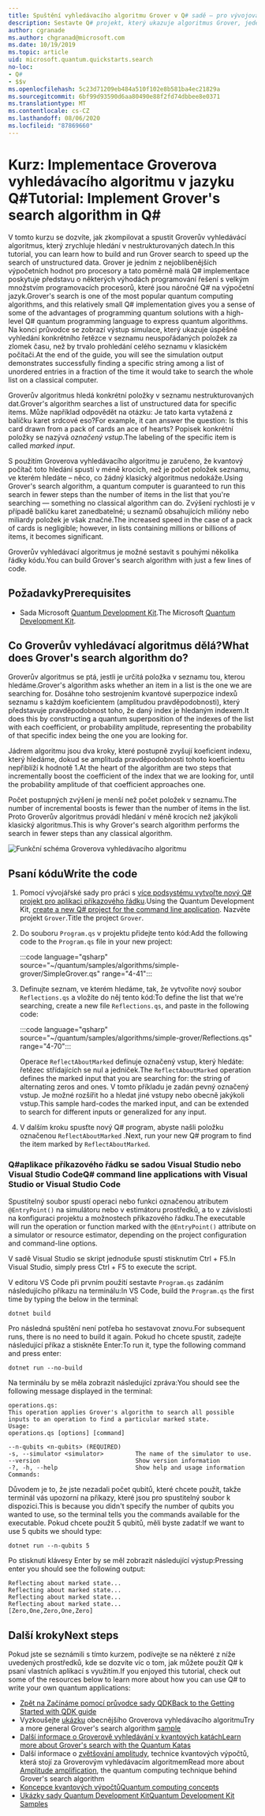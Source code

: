 ```yaml
---
title: Spuštění vyhledávacího algoritmu Grover v Q# sadě – pro vývojová prostředí
description: Sestavte Q# projekt, který ukazuje algoritmus Grover, jeden z kanonických algoritmů pro stav.
author: cgranade
ms.author: chgranad@microsoft.com
ms.date: 10/19/2019
ms.topic: article
uid: microsoft.quantum.quickstarts.search
no-loc:
- Q#
- $$v
ms.openlocfilehash: 5c23d71209eb484a510f102e8b581ba4ec21829a
ms.sourcegitcommit: 6bf99d93590d6aa80490e88f2fd74dbbee8e0371
ms.translationtype: MT
ms.contentlocale: cs-CZ
ms.lasthandoff: 08/06/2020
ms.locfileid: "87869660"
---
```

# <a name="tutorial-implement-grovers-search-algorithm-in-q"></a><span data-ttu-id="0b717-103">Kurz: Implementace Groverova vyhledávacího algoritmu v jazyku Q\#</span><span class="sxs-lookup"><span data-stu-id="0b717-103">Tutorial: Implement Grover's search algorithm in Q\#</span></span>

<span data-ttu-id="0b717-104">V tomto kurzu se dozvíte, jak zkompilovat a spustit Groverův vyhledávácí algoritmus, který zrychluje hledání v nestrukturovaných datech.</span><span class="sxs-lookup"><span data-stu-id="0b717-104">In this tutorial, you can learn how to build and run Grover search to speed up the search of unstructured data.</span></span>  <span data-ttu-id="0b717-105">Grover je jedním z nejoblíbenějších výpočetních hodnot pro procesory a tato poměrně malá Q# implementace poskytuje představu o některých výhodách programování řešení s velkým množstvím programovacích procesorů, které jsou náročné Q# na výpočetní jazyk.</span><span class="sxs-lookup"><span data-stu-id="0b717-105">Grover's search is one of the most popular quantum computing algorithms, and this relatively small Q# implementation gives you a sense of some of the advantages of programming quantum solutions with a high-level Q# quantum programming language to express quantum algorithms.</span></span>  <span data-ttu-id="0b717-106">Na konci průvodce se zobrazí výstup simulace, který ukazuje úspěšné vyhledání konkrétního řetězce v seznamu neuspořádaných položek za zlomek času, než by trvalo prohledání celého seznamu v klasickém počítači.</span><span class="sxs-lookup"><span data-stu-id="0b717-106">At the end of the guide, you will see the simulation output demonstrates successfully finding a specific string among a list of unordered entries in a fraction of the time it would take to search the whole list on a classical computer.</span></span>

<span data-ttu-id="0b717-107">Groverův algoritmus hledá konkrétní položky v seznamu nestrukturovaných dat.</span><span class="sxs-lookup"><span data-stu-id="0b717-107">Grover's algorithm searches a list of unstructured data for specific items.</span></span> <span data-ttu-id="0b717-108">Může například odpovědět na otázku: Je tato karta vytažená z balíčku karet srdcové eso?</span><span class="sxs-lookup"><span data-stu-id="0b717-108">For example, it can answer the question: Is this card drawn from a pack of cards an ace of hearts?</span></span> <span data-ttu-id="0b717-109">Popisek konkrétní položky se nazývá _označený vstup_.</span><span class="sxs-lookup"><span data-stu-id="0b717-109">The labeling of the specific item is called _marked input_.</span></span>

<span data-ttu-id="0b717-110">S použitím Groverova vyhledávacího algoritmu je zaručeno, že kvantový počítač toto hledání spustí v méně krocích, než je počet položek seznamu, ve kterém hledáte – něco, co žádný klasický algoritmus nedokáže.</span><span class="sxs-lookup"><span data-stu-id="0b717-110">Using Grover's search algorithm, a quantum computer is guaranteed to run this search in fewer steps than the number of items in the list that you're searching — something no classical algorithm can do.</span></span> <span data-ttu-id="0b717-111">Zvýšení rychlosti je v případě balíčku karet zanedbatelné; u seznamů obsahujících milióny nebo miliardy položek je však značné.</span><span class="sxs-lookup"><span data-stu-id="0b717-111">The increased speed in the case of a pack of cards is negligible; however, in lists containing millions or billions of items, it becomes significant.</span></span>

<span data-ttu-id="0b717-112">Groverův vyhledávací algoritmus je možné sestavit s pouhými několika řádky kódu.</span><span class="sxs-lookup"><span data-stu-id="0b717-112">You can build Grover's search algorithm with just a few lines of code.</span></span>

## <a name="prerequisites"></a><span data-ttu-id="0b717-113">Požadavky</span><span class="sxs-lookup"><span data-stu-id="0b717-113">Prerequisites</span></span>

- <span data-ttu-id="0b717-114">Sada Microsoft [Quantum Development Kit][install].</span><span class="sxs-lookup"><span data-stu-id="0b717-114">The Microsoft [Quantum Development Kit][install].</span></span>

## <a name="what-does-grovers-search-algorithm-do"></a><span data-ttu-id="0b717-115">Co Groverův vyhledávací algoritmus dělá?</span><span class="sxs-lookup"><span data-stu-id="0b717-115">What does Grover's search algorithm do?</span></span>

<span data-ttu-id="0b717-116">Groverův algoritmus se ptá, jestli je určitá položka v seznamu tou, kterou hledáme.</span><span class="sxs-lookup"><span data-stu-id="0b717-116">Grover's algorithm asks whether an item in a list is the one we are searching for.</span></span> <span data-ttu-id="0b717-117">Dosáhne toho sestrojením kvantové superpozice indexů seznamu s každým koeficientem (amplitudou pravděpodobnosti), který představuje pravděpodobnost toho, že daný index je hledaným indexem.</span><span class="sxs-lookup"><span data-stu-id="0b717-117">It does this by constructing a quantum superposition of the indexes of the list with each coefficient, or probability amplitude, representing the probability of that specific index being the one you are looking for.</span></span>

<span data-ttu-id="0b717-118">Jádrem algoritmu jsou dva kroky, které postupně zvyšují koeficient indexu, který hledáme, dokud se amplituda pravděpodobnosti tohoto koeficientu nepřiblíží k hodnotě 1.</span><span class="sxs-lookup"><span data-stu-id="0b717-118">At the heart of the algorithm are two steps that incrementally boost the coefficient of the index that we are looking for, until the probability amplitude of that coefficient approaches one.</span></span>

<span data-ttu-id="0b717-119">Počet postupných zvýšení je menší než počet položek v seznamu.</span><span class="sxs-lookup"><span data-stu-id="0b717-119">The number of incremental boosts is fewer than the number of items in the list.</span></span> <span data-ttu-id="0b717-120">Proto Groverův algoritmus provádí hledání v méně krocích než jakýkoli klasický algoritmus.</span><span class="sxs-lookup"><span data-stu-id="0b717-120">This is why Grover's search algorithm performs the search in fewer steps than any classical algorithm.</span></span>

![Funkční schéma Groverova vyhledávacího algoritmu](~/media/grover.png)

## <a name="write-the-code"></a><span data-ttu-id="0b717-122">Psaní kódu</span><span class="sxs-lookup"><span data-stu-id="0b717-122">Write the code</span></span>

1. <span data-ttu-id="0b717-123">Pomocí vývojářské sady pro práci s [více podsystému vytvořte nový Q# projekt pro aplikaci příkazového řádku](xref:microsoft.quantum.install.standalone).</span><span class="sxs-lookup"><span data-stu-id="0b717-123">Using the Quantum Development Kit, [create a new Q# project for the command line application](xref:microsoft.quantum.install.standalone).</span></span> <span data-ttu-id="0b717-124">Nazvěte projekt `Grover`.</span><span class="sxs-lookup"><span data-stu-id="0b717-124">Title the project `Grover`.</span></span>

1. <span data-ttu-id="0b717-125">Do souboru `Program.qs` v projektu přidejte tento kód:</span><span class="sxs-lookup"><span data-stu-id="0b717-125">Add the following code to the `Program.qs` file in your new project:</span></span>

    :::code language="qsharp" source="~/quantum/samples/algorithms/simple-grover/SimpleGrover.qs" range="4-41":::

1. <span data-ttu-id="0b717-126">Definujte seznam, ve kterém hledáme, tak, že vytvoříte nový soubor `Reflections.qs` a vložíte do něj tento kód:</span><span class="sxs-lookup"><span data-stu-id="0b717-126">To define the list that we're searching, create a new file `Reflections.qs`, and paste in the following code:</span></span>

    :::code language="qsharp" source="~/quantum/samples/algorithms/simple-grover/Reflections.qs" range="4-70":::

    <span data-ttu-id="0b717-127">Operace `ReflectAboutMarked` definuje označený vstup, který hledáte: řetězec střídajících se nul a jedniček.</span><span class="sxs-lookup"><span data-stu-id="0b717-127">The `ReflectAboutMarked` operation defines the marked input that you are searching for: the string of alternating zeros and ones.</span></span> <span data-ttu-id="0b717-128">V tomto příkladu je zadán pevný označený vstup. Je možné rozšířit ho a hledat jiné vstupy nebo obecně jakýkoli vstup.</span><span class="sxs-lookup"><span data-stu-id="0b717-128">This sample hard-codes the marked input, and can be extended to search for different inputs or generalized for any input.</span></span>

1. <span data-ttu-id="0b717-129">V dalším kroku spusťte nový Q# program, abyste našli položku označenou `ReflectAboutMarked` .</span><span class="sxs-lookup"><span data-stu-id="0b717-129">Next, run your new Q# program to find the item marked by `ReflectAboutMarked`.</span></span>

### <a name="no-locq-command-line-applications-with-visual-studio-or-visual-studio-code"></a><span data-ttu-id="0b717-130">Q#aplikace příkazového řádku se sadou Visual Studio nebo Visual Studio Code</span><span class="sxs-lookup"><span data-stu-id="0b717-130">Q# command line applications with Visual Studio or Visual Studio Code</span></span>

<span data-ttu-id="0b717-131">Spustitelný soubor spustí operaci nebo funkci označenou atributem `@EntryPoint()` na simulátoru nebo v estimátoru prostředků, a to v závislosti na konfiguraci projektu a možnostech příkazového řádku.</span><span class="sxs-lookup"><span data-stu-id="0b717-131">The executable will run the operation or function marked with the `@EntryPoint()` attribute on a simulator or resource estimator, depending on the project configuration and command-line options.</span></span>

<span data-ttu-id="0b717-132">V sadě Visual Studio se skript jednoduše spustí stisknutím Ctrl + F5.</span><span class="sxs-lookup"><span data-stu-id="0b717-132">In Visual Studio, simply press Ctrl + F5 to execute the script.</span></span>

<span data-ttu-id="0b717-133">V editoru VS Code při prvním použití sestavte `Program.qs` zadáním následujícího příkazu na terminálu:</span><span class="sxs-lookup"><span data-stu-id="0b717-133">In VS Code, build the `Program.qs` the first time by typing the below in the terminal:</span></span>

```Command line
dotnet build
```

<span data-ttu-id="0b717-134">Pro následná spuštění není potřeba ho sestavovat znovu.</span><span class="sxs-lookup"><span data-stu-id="0b717-134">For subsequent runs, there is no need to build it again.</span></span> <span data-ttu-id="0b717-135">Pokud ho chcete spustit, zadejte následující příkaz a stiskněte Enter:</span><span class="sxs-lookup"><span data-stu-id="0b717-135">To run it, type the following command and press enter:</span></span>

```Command line
dotnet run --no-build
```

<span data-ttu-id="0b717-136">Na terminálu by se měla zobrazit následující zpráva:</span><span class="sxs-lookup"><span data-stu-id="0b717-136">You should see the following message displayed in the terminal:</span></span>

```
operations.qs:
This operation applies Grover's algorithm to search all possible inputs to an operation to find a particular marked state.
Usage:
operations.qs [options] [command]

--n-qubits <n-qubits> (REQUIRED)
-s, --simulator <simulator>         The name of the simulator to use.
--version                           Show version information
-?, -h, --help                      Show help and usage information
Commands:
```

<span data-ttu-id="0b717-137">Důvodem je to, že jste nezadali počet qubitů, které chcete použít, takže terminál vás upozorní na příkazy, které jsou pro spustitelný soubor k dispozici.</span><span class="sxs-lookup"><span data-stu-id="0b717-137">This is because you didn't specify the number of qubits you wanted to use, so the terminal tells you the commands available for the executable.</span></span> <span data-ttu-id="0b717-138">Pokud chcete použít 5 qubitů, měli byste zadat:</span><span class="sxs-lookup"><span data-stu-id="0b717-138">If we want to use 5 qubits we should type:</span></span>

```Command line
dotnet run --n-qubits 5
```

<span data-ttu-id="0b717-139">Po stisknutí klávesy Enter by se měl zobrazit následující výstup:</span><span class="sxs-lookup"><span data-stu-id="0b717-139">Pressing enter you should see the following output:</span></span>

```
Reflecting about marked state...
Reflecting about marked state...
Reflecting about marked state...
Reflecting about marked state...
[Zero,One,Zero,One,Zero]
```

## <a name="next-steps"></a><span data-ttu-id="0b717-140">Další kroky</span><span class="sxs-lookup"><span data-stu-id="0b717-140">Next steps</span></span>

<span data-ttu-id="0b717-141">Pokud jste se seznámili s tímto kurzem, podívejte se na některé z níže uvedených prostředků, kde se dozvíte víc o tom, jak můžete použít Q# k psaní vlastních aplikací s využitím.</span><span class="sxs-lookup"><span data-stu-id="0b717-141">If you enjoyed this tutorial, check out some of the resources below to learn more about how you can use Q# to write your own quantum applications:</span></span>

- [<span data-ttu-id="0b717-142">Zpět na Začínáme pomocí průvodce sady QDK</span><span class="sxs-lookup"><span data-stu-id="0b717-142">Back to the Getting Started with QDK guide</span></span>](xref:microsoft.quantum.welcome)
- <span data-ttu-id="0b717-143">Vyzkoušejte [ukázku](https://github.com/microsoft/Quantum/tree/master/samples/algorithms/database-search) obecnějšího Groverova vyhledávacího algoritmu</span><span class="sxs-lookup"><span data-stu-id="0b717-143">Try a more general Grover's search algorithm [sample](https://github.com/microsoft/Quantum/tree/master/samples/algorithms/database-search)</span></span>
- [<span data-ttu-id="0b717-144">Další informace o Groverově vyhledávání v kvantových katách</span><span class="sxs-lookup"><span data-stu-id="0b717-144">Learn more about Grover's search with the Quantum Katas</span></span>](xref:microsoft.quantum.overview.katas)
- <span data-ttu-id="0b717-145">Další informace o [zvětšování amplitudy][amplitude-amplification], technice kvantových výpočtů, která stojí za Groverovým vyhledávacím algoritmem</span><span class="sxs-lookup"><span data-stu-id="0b717-145">Read more about [Amplitude amplification][amplitude-amplification], the quantum computing technique behind Grover's search algorithm</span></span>
- [<span data-ttu-id="0b717-146">Koncepce kvantových výpočtů</span><span class="sxs-lookup"><span data-stu-id="0b717-146">Quantum computing concepts</span></span>](xref:microsoft.quantum.concepts.intro)
- [<span data-ttu-id="0b717-147">Ukázky sady Quantum Development Kit</span><span class="sxs-lookup"><span data-stu-id="0b717-147">Quantum Development Kit Samples</span></span>](https://docs.microsoft.com/samples/browse/?products=qdk)

<!-- LINKS -->

[install]: xref:microsoft.quantum.install
[amplitude-amplification]: xref:microsoft.quantum.libraries.standard.algorithms#amplitude-amplification
